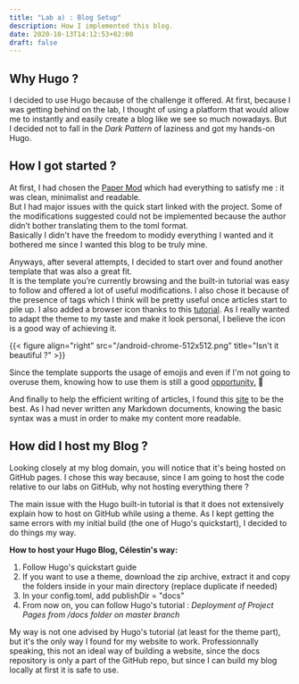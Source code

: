 ```yaml
---
title: "Lab a) : Blog Setup"
description: How I implemented this blog.
date: 2020-10-13T14:12:53+02:00
draft: false
---
```

## Why Hugo ?
I decided to use Hugo because of the challenge it offered. At first, because I was getting behind on the lab, I thought of using a platform that would allow me to instantly and easily create a blog like we see so much nowadays. But I decided not to fall in the *Dark Pattern* of laziness and got my hands-on Hugo.
## How I got started ?
At first, I had chosen the [Paper Mod](https://themes.gohugo.io/hugo-papermod/ "Looks good, but not ideal") which had everything to satisfy me : it was clean, minimalist and readable.    
But I had major issues with the quick start linked with the project. Some of the modifications suggested could not be implemented because the author didn’t bother translating them to the toml format.   
Basically I didn't have the freedom to modidy everything I wanted and it bothered me since I wanted this blog to be truly mine.  
  
  Anyways, after several attempts, I decided to start over and found another template that was also a great fit.   
It is the template you’re currently browsing and the built-in tutorial was easy to follow and offered a lot of useful modifications. I also chose it because of the presence of tags which I think will be pretty useful once articles start to pile up.
I also added a browser icon thanks to this [tutorial](https://www.kiroule.com/article/add-favicon-to-hugo-based-website/). As I really wanted to adapt the theme to my taste and make it look personal, I believe the icon is a good way of achieving it.  


{{< figure align="right" src="/android-chrome-512x512.png" title="Isn't it beautiful ?" >}}  

Since the template supports the usage of emojis and even if I'm not going to overuse them, knowing how to use them is still a good [opportunity.](https://www.webfx.com/tools/emoji-cheat-sheet/) :muscle:

And finally to help the efficient writing of articles, I found this [site]( https://www.markdownguide.org/basic-syntax/) to be the best. As I had never written any Markdown documents, knowing the basic syntax was a must in order to make my content more readable.

## How did I host my Blog ?
Looking closely at my blog domain, you will notice that it's being hosted on GitHub pages. I chose this way because, since I am going to host the code relative to our labs on GitHub, why not hosting everything there ?  
  
The main issue with the Hugo built-in tutorial is that it does not extensively explain how to host on GitHub while using a theme. As I kept getting the same errors with my initial build (the one of Hugo's quickstart), I decided to do things my way.  
  
**How to host your Hugo Blog, Célestin's way:**
	
1) Follow Hugo's quickstart guide
2) If you want to use a theme, download the zip archive, extract it and copy the folders inside in your main directory (replace duplicate if needed)
3) In your config.toml, add publishDir = "docs"
4) From now on, you can follow Hugo's tutorial : *Deployment of Project Pages from /docs folder on master branch*

My way is not one advised by Hugo's tutorial (at least for the theme part), but it's the only way I found for my website to work. Professionnally speaking, this not an ideal way of building a website, since the docs repository is only a part of the GitHub repo, but since I can build my blog locally at first it is safe to use.